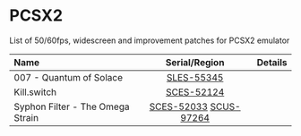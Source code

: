 # PCSX2
List of 50/60fps, widescreen and improvement patches for PCSX2 emulator

| Name | Serial/Region | Details |
| :---         |     :---:      |          ---: |
| 007 - Quantum of Solace  |   [SLES-55345](https://github.com/Gabominated/PCSX2/blob/main/PCSX2%20Patches/SLES-55345_B43AC68E.pnach)     |       |
| Kill.switch   | [SCES-52124](https://github.com/Gabominated/PCSX2/blob/main/PCSX2%20Patches/SCES-52124_91A65EAE.pnach)    |
| Syphon Filter - The Omega Strain | [SCES-52033](https://github.com/Gabominated/PCSX2/blob/main/PCSX2%20Patches/SCES-52033_27E54B37.pnach) [SCUS-97264](https://github.com/Gabominated/PCSX2/blob/main/PCSX2%20Patches/SCUS-97264_D5605611.pnach) |      |
